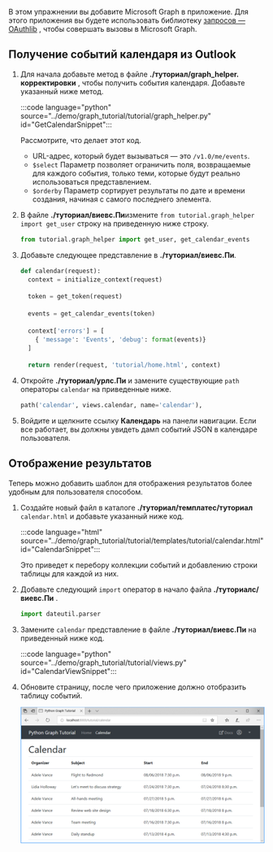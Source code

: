 <!-- markdownlint-disable MD002 MD041 -->

В этом упражнении вы добавите Microsoft Graph в приложение. Для этого приложения вы будете использовать библиотеку [запросов — OAuthlib](https://requests-oauthlib.readthedocs.io/en/latest/) , чтобы совершать вызовы в Microsoft Graph.

## <a name="get-calendar-events-from-outlook"></a>Получение событий календаря из Outlook

1. Для начала добавьте метод в файле **./туториал/graph_helper. корректировки** , чтобы получить события календаря. Добавьте указанный ниже метод.

    :::code language="python" source="../demo/graph_tutorial/tutorial/graph_helper.py" id="GetCalendarSnippet":::

    Рассмотрите, что делает этот код.

    - URL-адрес, который будет вызываться — это `/v1.0/me/events`.
    - `$select` Параметр позволяет ограничить поля, возвращаемые для каждого события, только теми, которые будут реально использоваться представлением.
    - `$orderby` Параметр сортирует результаты по дате и времени создания, начиная с самого последнего элемента.

1. В файле **./туториал/виевс.Пи**измените `from tutorial.graph_helper import get_user` строку на приведенную ниже строку.

    ```python
    from tutorial.graph_helper import get_user, get_calendar_events
    ```

1. Добавьте следующее представление в **./туториал/виевс.Пи**.

    ```python
    def calendar(request):
      context = initialize_context(request)

      token = get_token(request)

      events = get_calendar_events(token)

      context['errors'] = [
        { 'message': 'Events', 'debug': format(events)}
      ]

      return render(request, 'tutorial/home.html', context)
    ```

1. Откройте **./туториал/урлс.Пи** и замените существующие `path` операторы `calendar` на приведенные ниже.

    ```python
    path('calendar', views.calendar, name='calendar'),
    ```

1. Войдите и щелкните ссылку **Календарь** на панели навигации. Если все работает, вы должны увидеть дамп событий JSON в календаре пользователя.

## <a name="display-the-results"></a>Отображение результатов

Теперь можно добавить шаблон для отображения результатов более удобным для пользователя способом.

1. Создайте новый файл в каталоге **./туториал/темплатес/туториал** `calendar.html` и добавьте указанный ниже код.

    :::code language="html" source="../demo/graph_tutorial/tutorial/templates/tutorial/calendar.html" id="CalendarSnippet":::

    Это приведет к перебору коллекции событий и добавлению строки таблицы для каждой из них.

1. Добавьте следующий `import` оператор в начало файла **./туториалс/виевс.Пи** .

    ```python
    import dateutil.parser
    ```

1. Замените `calendar` представление в файле **./туториал/виевс.Пи** на приведенный ниже код.

    :::code language="python" source="../demo/graph_tutorial/tutorial/views.py" id="CalendarViewSnippet":::

1. Обновите страницу, после чего приложение должно отобразить таблицу событий.

    ![Снимок экрана с таблицей событий](./images/add-msgraph-01.png)
